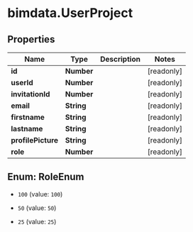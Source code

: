 # bimdata.UserProject

## Properties

Name | Type | Description | Notes
------------ | ------------- | ------------- | -------------
**id** | **Number** |  | [readonly] 
**userId** | **Number** |  | [readonly] 
**invitationId** | **Number** |  | [readonly] 
**email** | **String** |  | [readonly] 
**firstname** | **String** |  | [readonly] 
**lastname** | **String** |  | [readonly] 
**profilePicture** | **String** |  | [readonly] 
**role** | **Number** |  | [readonly] 



## Enum: RoleEnum


* `100` (value: `100`)

* `50` (value: `50`)

* `25` (value: `25`)




